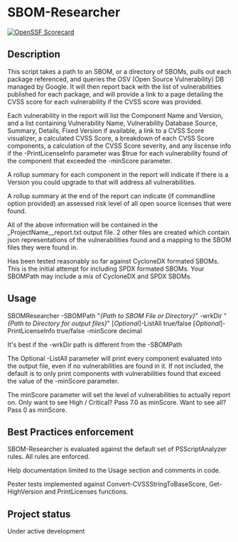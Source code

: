 # SBOM-Researcher

[![OpenSSF Scorecard](https://api.scorecard.dev/projects/github.com/bigdawgsfootball/SBOM-Researcher/badge)](https://scorecard.dev/viewer/?uri=github.com/bigdawgsfootball/SBOM-Researcher)

## Description
This script takes a path to an SBOM, or a directory of SBOMs, pulls out each
package referenced, and queries the OSV (Open Source Vulnerability) DB
managed by Google. It will then report back with the list of vulnerabilities
published for each package, and will provide a link to a page detailing the
CVSS score for each vulnerability if the CVSS score was provided.

Each vulnerability in the report will list the Component Name and Version, and a list containing Vulnerability Name, Vulnerability Database Source, Summary, Details, Fixed Version if available, a link to a CVSS Score visualizer, a calculated CVSS Score, a breakdown of each CVSS Score components, a calculation of the CVSS Score severity, and any liscense info if the -PrintLicenseInfo parameter was $true for each vulnerability found of the component that exceeded the -minScore parameter.

A rollup summary for each component in the report will indicate if there is a Version you could upgrade to that will address all vulnerabilities.

A rollup summary at the end of the report can indicate (if commandline option provided) an assessed risk level of all open source licenses that were found.

All of the above information will be contained in the _ProjectName__report.txt output file. 2 other files are created which contain json representations of the vulnerabilities found and a mapping to the SBOM files they were found in.

Has been tested reasonably so far against CycloneDX formated SBOMs.
This is the initial attempt for including SPDX formated SBOMs.
Your SBOMPath may include a mix of CycloneDX and SPDX SBOMs.

## Usage
SBOMResearcher -SBOMPath "_{Path to SBOM File or Directory}_" -wrkDir
"_{Path to Directory for output files}_" [_Optional_]-ListAll true/false [_Optional_]-PrintLicenseInfo true/false -minScore decimal

It's best if the -wrkDir path is different from the -SBOMPath

The Optional -ListAll parameter will print every component evaluated into the
output file, even if no vulnerabilities are found in it. If not included,
the default is to only print components with vulnerabilities found that exceed the value of the -minScore parameter.

The minScore parameter will set the level of vulnerabilities to actually report on. Only want to see High / Critical? Pass 7.0 as minScore. Want to see all? Pass 0 as minScore.

## Best Practices enforcement
SBOM-Researcher is evaluated against the default set of PSScriptAnalyzer
rules. All rules are enforced.

Help documentation limited to the Usage section and comments in code.

Pester tests implemented against Convert-CVSSStringToBaseScore, Get-HighVersion and PrintLicenses functions.

## Project status
Under active development

